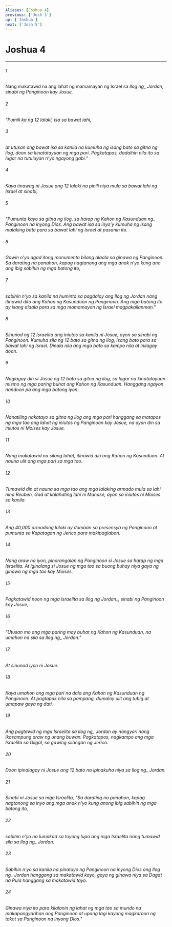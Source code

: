 ```yaml
---
Aliases: [Joshua 4]
previous: ['Josh 3']
up: ['Joshua']
next: ['Josh 5']
---
```

# Joshua 4

***






















###### 1 










Nang makatawid na ang lahat ng mamamayan ng Israel sa <i class="trans-change">Ilog ng_ Jordan, sinabi ng Panginoon kay Josue, 





















###### 2 










"Pumili ka ng 12 lalaki, isa sa bawat lahi, 





















###### 3 










at utusan ang bawat isa sa kanila na kumuha ng isang bato sa gitna ng ilog, doon sa kinatatayuan ng mga pari. Pagkatapos, dadalhin nila ito sa lugar na tutuluyan nʼyo ngayong gabi." 





















###### 4 










Kaya tinawag ni Josue ang 12 lalaki na pinili niya mula sa bawat lahi ng Israel at sinabi, 





















###### 5 










"Pumunta kayo sa gitna ng ilog, sa harap ng Kahon ng <i class="trans-change">Kasunduan ng_ Panginoon na inyong Dios. Ang bawat isa sa inyoʼy kumuha ng isang malaking bato para sa bawat lahi ng Israel at pasanin ito. 





















###### 6 










Gawin nʼyo agad itong monumento bilang alaala sa ginawa ng Panginoon. Sa darating na panahon, kapag nagtanong ang mga anak nʼyo kung ano ang ibig sabihin ng mga batong ito, 





















###### 7 










sabihin nʼyo sa kanila na huminto sa pagdaloy ang Ilog ng Jordan nang itinawid dito ang Kahon ng Kasunduan ng Panginoon. Ang mga batong ito ay isang alaala para sa mga mamamayan ng Israel magpakailanman." 





















###### 8 










Sinunod ng 12 Israelita ang iniutos sa kanila ni Josue, ayon sa sinabi ng Panginoon. Kumuha sila ng 12 bato sa gitna ng ilog, isang bato para sa bawat lahi ng Israel. Dinala nila ang mga bato sa kampo nila at inilagay doon. 





















###### 9 










Naglagay din si Josue ng 12 bato sa gitna ng ilog, sa lugar na kinatatayuan mismo ng mga paring buhat ang Kahon ng Kasunduan. Hanggang ngayon nandoon pa ang mga batong iyon. 





















###### 10 










Nanatiling nakatayo sa gitna ng ilog ang mga pari hanggang sa matapos ng mga tao ang lahat ng iniutos ng Panginoon kay Josue, na ayon din sa iniutos ni Moises kay Josue. 





















###### 11 










Nang makatawid na silang lahat, itinawid din ang Kahon ng Kasunduan. At nauna ulit ang mga pari sa mga tao. 





















###### 12 










Tumawid din at nauna sa mga tao ang mga lalaking armado mula sa lahi nina Reuben, Gad at kalahating lahi ni Manase, ayon sa iniutos ni Moises sa kanila. 





















###### 13 










Ang 40,000 armadong lalaki ay dumaan sa presensya ng Panginoon at pumunta sa Kapatagan ng Jerico para makipaglaban. 





















###### 14 










Nang araw na iyon, pinarangalan ng Panginoon si Josue sa harap ng mga Israelita. At iginalang si Josue ng mga tao sa buong buhay niya gaya ng ginawa ng mga tao kay Moises. 





















###### 15 










<i class="trans-change">Pagkatawid noon ng mga Israelita sa Ilog ng Jordan_, sinabi ng Panginoon kay Josue, 





















###### 16 










"Utusan mo ang mga paring may buhat ng Kahon ng Kasunduan, na umahon na sila sa <i class="trans-change">Ilog ng_ Jordan." 





















###### 17 










At sinunod iyon ni Josue. 





















###### 18 










Kaya umahon ang mga pari na dala ang Kahon ng Kasunduan ng Panginoon. At pagtapak nila sa pampang, dumaloy ulit ang tubig at umapaw gaya ng dati. 





















###### 19 










Ang pagtawid ng mga Israelita sa <i class="trans-change">Ilog ng_ Jordan ay nangyari nang ikasampung araw ng unang buwan. Pagkatapos, nagkampo ang mga Israelita sa Gilgal, sa gawing silangan ng Jerico. 





















###### 20 










Doon ipinalagay ni Josue ang 12 bato na ipinakuha niya sa <i class="trans-change">Ilog ng_ Jordan. 





















###### 21 










Sinabi ni Josue sa mga Israelita, "Sa darating na panahon, kapag nagtanong sa inyo ang mga anak nʼyo kung anong ibig sabihin ng mga batong ito, 





















###### 22 










sabihin nʼyo na lumakad sa tuyong lupa ang mga Israelita nang tumawid sila sa <i class="trans-change">Ilog ng_ Jordan. 





















###### 23 










Sabihin nʼyo sa kanila na pinatuyo ng Panginoon na inyong Dios ang <i class="trans-change">Ilog ng_ Jordan hanggang sa makatawid kayo, gaya ng ginawa niya sa Dagat na Pula hanggang sa makatawid tayo. 





















###### 24 










Ginawa niya ito para kilalanin ng lahat ng mga tao sa mundo na makapangyarihan ang Panginoon at upang lagi kayong magkaroon ng takot sa Panginoon na inyong Dios."
